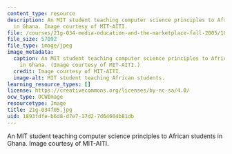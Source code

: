 ```yaml
---
content_type: resource
description: An MIT student teaching computer science principles to African students
  in Ghana. Image courtesy of MIT-AITI.
file: /courses/21g-034-media-education-and-the-marketplace-fall-2005/1893fdfeb6d8d7e717d27d64604b81db_21g-034f05.jpg
file_size: 57092
file_type: image/jpeg
image_metadata:
  caption: An MIT student teaching computer science principles to African students
    in Ghana. (Image courtesy of MIT-AITI.)
  credit: Image courtesy of MIT-AITI.
  image-alt: MIT student teaching African students.
learning_resource_types: []
license: https://creativecommons.org/licenses/by-nc-sa/4.0/
ocw_type: OCWImage
resourcetype: Image
title: 21g-034f05.jpg
uid: 1893fdfe-b6d8-d7e7-17d2-7d64604b81db
---
```

An MIT student teaching computer science principles to African students in Ghana. Image courtesy of MIT-AITI.